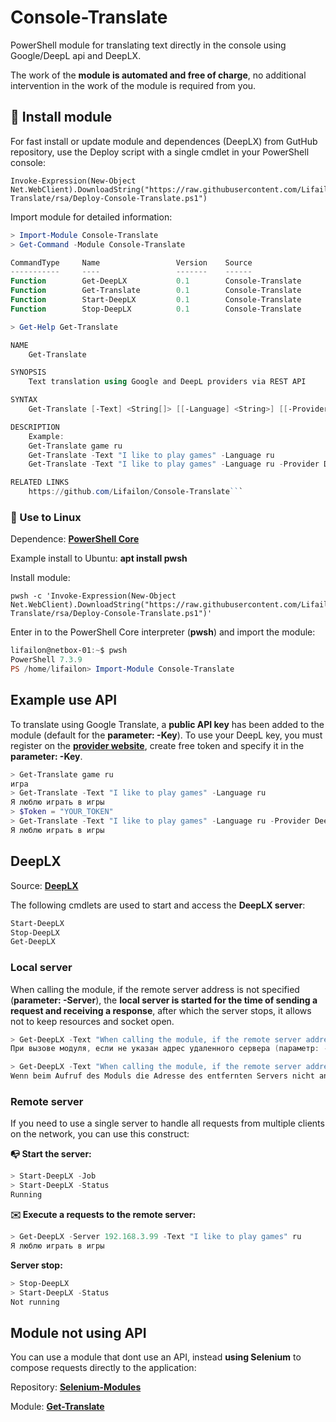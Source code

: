 # Console-Translate

PowerShell module for translating text directly in the console using Google/DeepL api and DeepLX.

The work of the **module is automated and free of charge**, no additional intervention in the work of the module is required from you.

## 🚀 Install module

For fast install or update module and dependences (DeepLX) from GutHub repository, use the Deploy script with a single cmdlet in your PowerShell console:

```
Invoke-Expression(New-Object Net.WebClient).DownloadString("https://raw.githubusercontent.com/Lifailon/Console-Translate/rsa/Deploy-Console-Translate.ps1")
```

Import module for detailed information:

```PowerShell
> Import-Module Console-Translate
> Get-Command -Module Console-Translate

CommandType     Name                 Version    Source
-----------     ----                 -------    ------
Function        Get-DeepLX           0.1        Console-Translate
Function        Get-Translate        0.1        Console-Translate
Function        Start-DeepLX         0.1        Console-Translate
Function        Stop-DeepLX          0.1        Console-Translate

> Get-Help Get-Translate

NAME
    Get-Translate

SYNOPSIS
    Text translation using Google and DeepL providers via REST API

SYNTAX
    Get-Translate [-Text] <String[]> [[-Language] <String>] [[-Provider] <String>] [[-Key] <String>] [<CommonParameters>]

DESCRIPTION
    Example:
    Get-Translate game ru
    Get-Translate -Text "I like to play games" -Language ru
    Get-Translate -Text "I like to play games" -Language ru -Provider DeepL

RELATED LINKS
    https://github.com/Lifailon/Console-Translate```
```

### 🐧 Use to Linux

Dependence: **[PowerShell Core](https://github.com/PowerShell/PowerShell)**

Example install to Ubuntu: **apt install pwsh**

Install module:

```
pwsh -c 'Invoke-Expression(New-Object Net.WebClient).DownloadString("https://raw.githubusercontent.com/Lifailon/Console-Translate/rsa/Deploy-Console-Translate.ps1")'
```

Enter in to the PowerShell Core interpreter (**pwsh**) and import the module:

```PowerShell
lifailon@netbox-01:~$ pwsh
PowerShell 7.3.9
PS /home/lifailon> Import-Module Console-Translate
```

## Example use API

To translate using Google Translate, a **public API key** has been added to the module (default for the **parameter: -Key**). To use your DeepL key, you must register on the **[provider website](https://www.deepl.com/ru/pro-api?cta=header-pro-api)**, create free token and specify it in the **parameter: -Key**.

```PowerShell
> Get-Translate game ru
игра
> Get-Translate -Text "I like to play games" -Language ru
Я люблю играть в игры
> $Token = "YOUR_TOKEN"
> Get-Translate -Text "I like to play games" -Language ru -Provider DeepL -Key $Token
Я люблю играть в игры
```

## DeepLX

Source: **[DeepLX](https://github.com/OwO-Network/DeepLX)**

The following cmdlets are used to start and access the **DeepLX server**:

```PowerShell
Start-DeepLX
Stop-DeepLX
Get-DeepLX
```

### Local server

When calling the module, if the remote server address is not specified (**parameter: -Server**), the **local server is started for the time of sending a request and receiving a response**, after which the server stops, it allows not to keep resources and socket open.

```PowerShell
> Get-DeepLX -Text "When calling the module, if the remote server address is not specified (parameter: -Server), the local server is started for the time of sending a request and receiving a response, after which the server stops, it allows not to keep resources and socket open." ru
При вызове модуля, если не указан адрес удаленного сервера (параметр: -Server), запускается локальный сервер на время отправки запроса и получения ответа, после чего сервер останавливается, это позволяет не держать ресурсы и сокет открытым.

> Get-DeepLX -Text "When calling the module, if the remote server address is not specified (parameter: -Server), the local server is started for the time of sending a request and receiving a response, after which the server stops, it allows not to keep resources and socket open." de
Wenn beim Aufruf des Moduls die Adresse des entfernten Servers nicht angegeben wird (Parameter: -Server), wird der lokale Server für die Zeit des Sendens einer Anfrage und des Empfangs einer Antwort gestartet, danach stoppt der Server, er erlaubt es nicht, Ressourcen und Socket offen zu halten.
```

### Remote server

If you need to use a single server to handle all requests from multiple clients on the network, you can use this construct:

**📭 Start the server:**

```PowerShell
> Start-DeepLX -Job
> Start-DeepLX -Status
Running
```

**✉️ Execute a requests to the remote server:**

```PowerShell
> Get-DeepLX -Server 192.168.3.99 -Text "I like to play games" ru
Я люблю играть в игры
```

**Server stop:**

```PowerShell
> Stop-DeepLX
> Start-DeepLX -Status
Not running
```

## Module not using API

You can use a module that dont use an API, instead **using Selenium** to compose requests directly to the application:

Repository: **[Selenium-Modules](https://github.com/Lifailon/Selenium-Modules)**

Module: **[Get-Translate](https://github.com/Lifailon/Selenium-Modules/blob/rsa/Modules/Get-Translate.psm1)**
